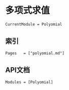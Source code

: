 # 多项式求值

```@meta
CurrentModule = Polyomial
```

## 索引
```@index
Pages   = ["polyomial.md"]
```

## API文档
```@autodocs
Modules = [Polyomial]
```